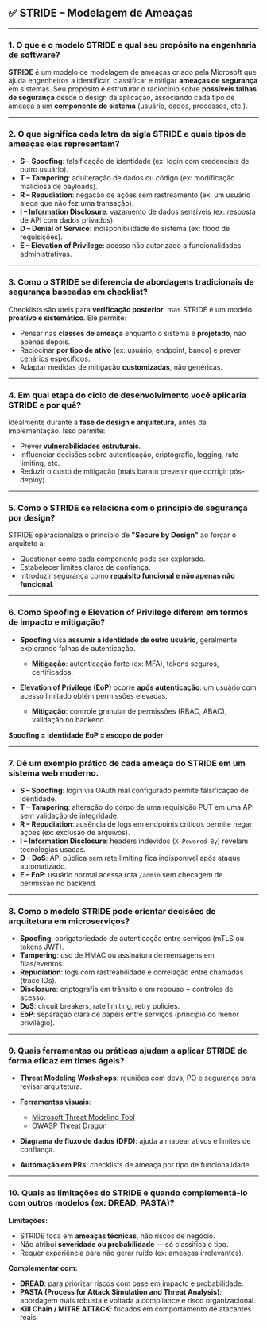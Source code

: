 ## ✅ STRIDE – Modelagem de Ameaças

---

### 1. **O que é o modelo STRIDE e qual seu propósito na engenharia de software?**

**STRIDE** é um modelo de modelagem de ameaças criado pela Microsoft que ajuda engenheiros a identificar, classificar e mitigar **ameaças de segurança** em sistemas.
Seu propósito é estruturar o raciocínio sobre **possíveis falhas de segurança** desde o design da aplicação, associando cada tipo de ameaça a um **componente do sistema** (usuário, dados, processos, etc.).

---

### 2. **O que significa cada letra da sigla STRIDE e quais tipos de ameaças elas representam?**

* **S – Spoofing**: falsificação de identidade (ex: login com credenciais de outro usuário).
* **T – Tampering**: adulteração de dados ou código (ex: modificação maliciosa de payloads).
* **R – Repudiation**: negação de ações sem rastreamento (ex: um usuário alega que não fez uma transação).
* **I – Information Disclosure**: vazamento de dados sensíveis (ex: resposta de API com dados privados).
* **D – Denial of Service**: indisponibilidade do sistema (ex: flood de requisições).
* **E – Elevation of Privilege**: acesso não autorizado a funcionalidades administrativas.

---

### 3. **Como o STRIDE se diferencia de abordagens tradicionais de segurança baseadas em checklist?**

Checklists são úteis para **verificação posterior**, mas STRIDE é um modelo **proativo e sistemático**.
Ele permite:

* Pensar nas **classes de ameaça** enquanto o sistema é **projetado**, não apenas depois.
* Raciocinar **por tipo de ativo** (ex: usuário, endpoint, banco) e prever cenários específicos.
* Adaptar medidas de mitigação **customizadas**, não genéricas.

---

### 4. **Em qual etapa do ciclo de desenvolvimento você aplicaria STRIDE e por quê?**

Idealmente durante a **fase de design e arquitetura**, antes da implementação.
Isso permite:

* Prever **vulnerabilidades estruturais**.
* Influenciar decisões sobre autenticação, criptografia, logging, rate limiting, etc.
* Reduzir o custo de mitigação (mais barato prevenir que corrigir pós-deploy).

---

### 5. **Como o STRIDE se relaciona com o princípio de segurança por design?**

STRIDE operacionaliza o princípio de **"Secure by Design"** ao forçar o arquiteto a:

* Questionar como cada componente pode ser explorado.
* Estabelecer limites claros de confiança.
* Introduzir segurança como **requisito funcional e não apenas não funcional**.

---

### 6. **Como Spoofing e Elevation of Privilege diferem em termos de impacto e mitigação?**

* **Spoofing** visa **assumir a identidade de outro usuário**, geralmente explorando falhas de autenticação.

  * **Mitigação**: autenticação forte (ex: MFA), tokens seguros, certificados.
* **Elevation of Privilege (EoP)** ocorre **após autenticação**: um usuário com acesso limitado obtém permissões elevadas.

  * **Mitigação**: controle granular de permissões (RBAC, ABAC), validação no backend.

**Spoofing = identidade**
**EoP = escopo de poder**

---

### 7. **Dê um exemplo prático de cada ameaça do STRIDE em um sistema web moderno.**

* **S – Spoofing**: login via OAuth mal configurado permite falsificação de identidade.
* **T – Tampering**: alteração do corpo de uma requisição PUT em uma API sem validação de integridade.
* **R – Repudiation**: ausência de logs em endpoints críticos permite negar ações (ex: exclusão de arquivos).
* **I – Information Disclosure**: headers indevidos (`X-Powered-By`) revelam tecnologias usadas.
* **D – DoS**: API pública sem rate limiting fica indisponível após ataque automatizado.
* **E – EoP**: usuário normal acessa rota `/admin` sem checagem de permissão no backend.

---

### 8. **Como o modelo STRIDE pode orientar decisões de arquitetura em microserviços?**

* **Spoofing**: obrigatoriedade de autenticação entre serviços (mTLS ou tokens JWT).
* **Tampering**: uso de HMAC ou assinatura de mensagens em filas/eventos.
* **Repudiation**: logs com rastreabilidade e correlação entre chamadas (trace IDs).
* **Disclosure**: criptografia em trânsito e em repouso + controles de acesso.
* **DoS**: circuit breakers, rate limiting, retry policies.
* **EoP**: separação clara de papéis entre serviços (princípio do menor privilégio).

---

### 9. **Quais ferramentas ou práticas ajudam a aplicar STRIDE de forma eficaz em times ágeis?**

* **Threat Modeling Workshops**: reuniões com devs, PO e segurança para revisar arquitetura.
* **Ferramentas visuais**:

  * [Microsoft Threat Modeling Tool](https://aka.ms/threatmodelingtool)
  * [OWASP Threat Dragon](https://owasp.org/www-project-threat-dragon/)
* **Diagrama de fluxo de dados (DFD)**: ajuda a mapear ativos e limites de confiança.
* **Automação em PRs**: checklists de ameaça por tipo de funcionalidade.

---

### 10. **Quais as limitações do STRIDE e quando complementá-lo com outros modelos (ex: DREAD, PASTA)?**

**Limitações:**

* STRIDE foca em **ameaças técnicas**, não riscos de negócio.
* Não atribui **severidade ou probabilidade** — só classifica o tipo.
* Requer experiência para não gerar ruído (ex: ameaças irrelevantes).

**Complementar com:**

* **DREAD**: para priorizar riscos com base em impacto e probabilidade.
* **PASTA (Process for Attack Simulation and Threat Analysis)**: abordagem mais robusta e voltada a compliance e risco organizacional.
* **Kill Chain / MITRE ATT\&CK**: focados em comportamento de atacantes reais.
